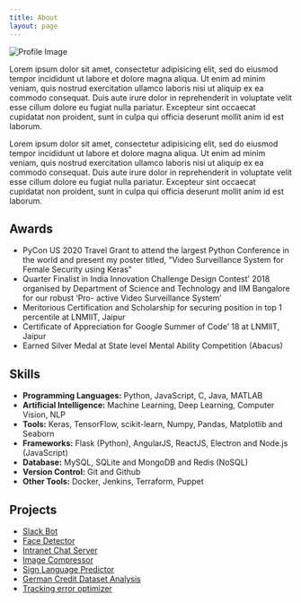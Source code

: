 ```yaml
---
title: About
layout: page
---
```

![Profile Image](https://media.licdn.com/dms/image/C5603AQFrkTpRFED7Jw/profile-displayphoto-shrink_200_200/0?e=1538006400&v=beta&t=zLDMEoQgYuNBN8mxQ2-dZFCo-jweyqFs4fcHsg5v2Gc)

<p>Lorem ipsum dolor sit amet, consectetur adipisicing elit, sed do eiusmod
tempor incididunt ut labore et dolore magna aliqua. Ut enim ad minim veniam,
quis nostrud exercitation ullamco laboris nisi ut aliquip ex ea commodo
consequat. Duis aute irure dolor in reprehenderit in voluptate velit esse
cillum dolore eu fugiat nulla pariatur. Excepteur sint occaecat cupidatat non
proident, sunt in culpa qui officia deserunt mollit anim id est laborum.</p>

<p>Lorem ipsum dolor sit amet, consectetur adipisicing elit, sed do eiusmod
tempor incididunt ut labore et dolore magna aliqua. Ut enim ad minim veniam,
quis nostrud exercitation ullamco laboris nisi ut aliquip ex ea commodo
consequat. Duis aute irure dolor in reprehenderit in voluptate velit esse
cillum dolore eu fugiat nulla pariatur. Excepteur sint occaecat cupidatat non
proident, sunt in culpa qui officia deserunt mollit anim id est laborum.</p>

<h2>Awards</h2>

<ul>
	<li>PyCon US 2020 Travel Grant to attend the largest Python Conference in the world and present my poster titled, "Video Surveillance System for Female Security 		using Keras"</li>
	<li>Quarter Finalist in India Innovation Challenge Design Contest’ 2018 organised by Department of Science and Technology and IIM Bangalore for our robust ‘Pro-		active Video Surveillance System’</li>
	<li>Meritorious Certification and Scholarship for securing position in top 1 percentile at LNMIIT, Jaipur</li>
	<li>Certificate of Appreciation for Google Summer of Code’ 18 at LNMIIT, Jaipur</li>
	<li>Earned Silver Medal at State level Mental Ability Competition (Abacus)</li>
</ul>

<h2>Skills</h2>

<ul class="skill-list">
	<li> <b>Programming Languages:</b> Python, JavaScript, C, Java, MATLAB </li>
    <li> <b>Artificial Intelligence:</b> Machine Learning, Deep Learning, Computer Vision, NLP </li>
	<li> <b>Tools:</b> Keras, TensorFlow, scikit-learn, Numpy, Pandas, Matplotlib and Seaborn </li>
	<li> <b>Frameworks:</b> Flask (Python), AngularJS, ReactJS, Electron and Node.js (JavaScript) </li>
	<li> <b>Database:</b> MySQL, SQLite and MongoDB and Redis (NoSQL) </li>
	<li> <b>Version Control:</b> Git and Github </li>
	<li> <b>Other Tools:</b> Docker, Jenkins, Terraform, Puppet</li>
</ul>

<h2>Projects</h2>

<ul>
	<li><a href="https://github.com/vibhor98/Slack_bot">Slack Bot</a></li>
	<li><a href="https://github.com/vibhor98/Face-Detector">Face Detector</a></li>
	<li><a href="https://github.com/vibhor98/Intranet-Chat-Server">Intranet Chat Server</a></li>
	<li><a href="https://github.com/vibhor98/Image-Compressor">Image Compressor</a></li>
	<li><a href="https://github.com/vibhor98/Sign-Language-Predictor">Sign Language Predictor</a></li>
	<li><a href="https://github.com/vibhor98/German-Credit-Dataset">German Credit Dataset Analysis</a></li>
	<li><a href="https://github.com/vibhor98/Tracking-error-Optimization">Tracking error optimizer</a></li>
</ul>
